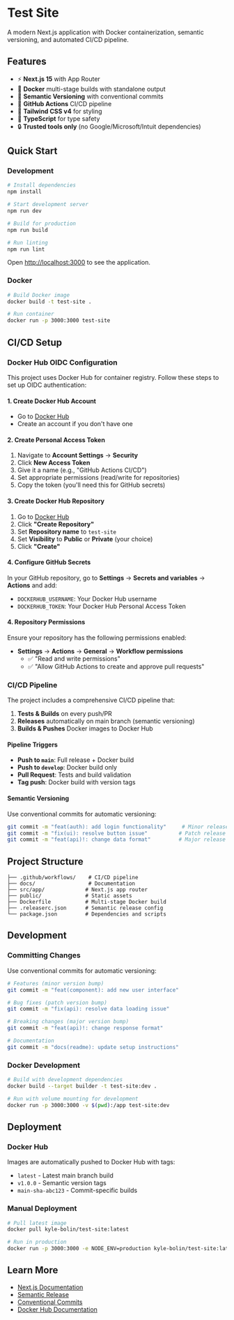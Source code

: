 # Test Site

A modern Next.js application with Docker containerization, semantic versioning, and automated CI/CD pipeline.

## Features

- ⚡ **Next.js 15** with App Router
- 🐳 **Docker** multi-stage builds with standalone output
- 🔄 **Semantic Versioning** with conventional commits
- 🚀 **GitHub Actions** CI/CD pipeline
- 🎨 **Tailwind CSS v4** for styling
- 📝 **TypeScript** for type safety
- 🔒 **Trusted tools only** (no Google/Microsoft/Intuit dependencies)

## Quick Start

### Development

```bash
# Install dependencies
npm install

# Start development server
npm run dev

# Build for production
npm run build

# Run linting
npm run lint
```

Open [http://localhost:3000](http://localhost:3000) to see the application.

### Docker

```bash
# Build Docker image
docker build -t test-site .

# Run container
docker run -p 3000:3000 test-site
```

## CI/CD Setup

### Docker Hub OIDC Configuration

This project uses Docker Hub for container registry. Follow these steps to set up OIDC authentication:

#### 1. Create Docker Hub Account
- Go to [Docker Hub](https://hub.docker.com/)
- Create an account if you don't have one

#### 2. Create Personal Access Token
1. Navigate to **Account Settings** → **Security**
2. Click **New Access Token**
3. Give it a name (e.g., "GitHub Actions CI/CD")
4. Set appropriate permissions (read/write for repositories)
5. Copy the token (you'll need this for GitHub secrets)

#### 3. Create Docker Hub Repository
1. Go to [Docker Hub](https://hub.docker.com/)
2. Click **"Create Repository"**
3. Set **Repository name** to `test-site`
4. Set **Visibility** to **Public** or **Private** (your choice)
5. Click **"Create"**

#### 4. Configure GitHub Secrets
In your GitHub repository, go to **Settings** → **Secrets and variables** → **Actions** and add:

- `DOCKERHUB_USERNAME`: Your Docker Hub username
- `DOCKERHUB_TOKEN`: Your Docker Hub Personal Access Token

#### 4. Repository Permissions
Ensure your repository has the following permissions enabled:
- **Settings** → **Actions** → **General** → **Workflow permissions**
  - ✅ "Read and write permissions"
  - ✅ "Allow GitHub Actions to create and approve pull requests"

### CI/CD Pipeline

The project includes a comprehensive CI/CD pipeline that:

1. **Tests & Builds** on every push/PR
2. **Releases** automatically on main branch (semantic versioning)
3. **Builds & Pushes** Docker images to Docker Hub

#### Pipeline Triggers
- **Push to `main`**: Full release + Docker build
- **Push to `develop`**: Docker build only
- **Pull Request**: Tests and build validation
- **Tag push**: Docker build with version tags

#### Semantic Versioning
Use conventional commits for automatic versioning:

```bash
git commit -m "feat(auth): add login functionality"     # Minor release
git commit -m "fix(ui): resolve button issue"          # Patch release
git commit -m "feat(api)!: change data format"         # Major release
```

## Project Structure

```
├── .github/workflows/    # CI/CD pipeline
├── docs/                 # Documentation
├── src/app/             # Next.js app router
├── public/              # Static assets
├── Dockerfile           # Multi-stage Docker build
├── .releaserc.json      # Semantic release config
└── package.json         # Dependencies and scripts
```

## Development

### Committing Changes
Use conventional commits for automatic versioning:

```bash
# Features (minor version bump)
git commit -m "feat(component): add new user interface"

# Bug fixes (patch version bump)
git commit -m "fix(api): resolve data loading issue"

# Breaking changes (major version bump)
git commit -m "feat(api)!: change response format"

# Documentation
git commit -m "docs(readme): update setup instructions"
```

### Docker Development
```bash
# Build with development dependencies
docker build --target builder -t test-site:dev .

# Run with volume mounting for development
docker run -p 3000:3000 -v $(pwd):/app test-site:dev
```

## Deployment

### Docker Hub
Images are automatically pushed to Docker Hub with tags:
- `latest` - Latest main branch build
- `v1.0.0` - Semantic version tags
- `main-sha-abc123` - Commit-specific builds

### Manual Deployment
```bash
# Pull latest image
docker pull kyle-bolin/test-site:latest

# Run in production
docker run -p 3000:3000 -e NODE_ENV=production kyle-bolin/test-site:latest
```

## Learn More

- [Next.js Documentation](https://nextjs.org/docs)
- [Semantic Release](https://semantic-release.gitbook.io/)
- [Conventional Commits](https://www.conventionalcommits.org/)
- [Docker Hub Documentation](https://docs.docker.com/docker-hub/)
